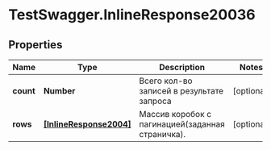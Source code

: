 # TestSwagger.InlineResponse20036

## Properties

Name | Type | Description | Notes
------------ | ------------- | ------------- | -------------
**count** | **Number** | Всего кол-во записей в результате запроса | [optional] 
**rows** | [**[InlineResponse2004]**](InlineResponse2004.md) | Массив коробок c пагинацией(заданная страничка). | [optional] 


